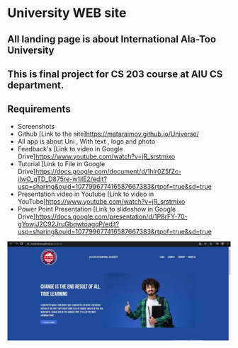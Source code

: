 # University WEB site 
## All landing page is about International Ala-Too University 
## This is final project for CS 203 course at AIU CS department.

## Requirements 
- Screenshots
- Github [Link to the site]https://mataraimov.github.io/Universe/
- All app is about Uni , With text , logo and photo
- Feedback's [Link to video in Google Drive]https://www.youtube.com/watch?v=jR_srstmixo
- Tutorial [Link to File in Google Drive]https://docs.google.com/document/d/1hlr0Z5fZc-iIwO_gTD_D875re-w1ilE2/edit?usp=sharing&ouid=107799677416587667383&rtpof=true&sd=true
- Presentation video in Youtube [Link to video in YouTube]https://www.youtube.com/watch?v=jR_srstmixo
- Power Point Presentation [Link to slideshow in Google Drive]https://docs.google.com/presentation/d/1P8rFY-70-gYowjJ2C92JruGbqwtoagqP/edit?usp=sharing&ouid=107799677416587667383&rtpof=true&sd=true


<img align="center"  width="550px" src="https://github.com/mataraimov/Universe/blob/main/photo1640429714.jpeg" />
